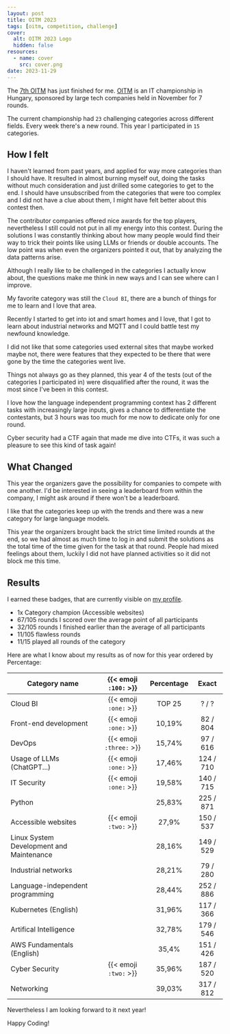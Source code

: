```yaml
---
layout: post
title: OITM 2023
tags: [oitm, competition, challenge]
cover:
  alt: OITM 2023 Logo
  hidden: false
resources:
  - name: cover
    src: cover.png
date: 2023-11-29
---
```


The [7th OITM](https://megmerettetes.hu/archivum/vi-orszagos-it-megmerettetes/) has just finished for me.
[OITM](https://megmerettetes.hu/) is an IT championship in Hungary, sponsored by large tech companies held in November for 7 rounds.

<!--more-->

The current championship had `23` challenging categories across different fields.
Every week there's a new round. This year I participated in `15` categories.

## How I felt

I haven't learned from past years, and applied for way more categories than I should have.
It resulted in almost burning myself out, doing the tasks without much consideration and just drilled some categories to get to the end. I should have unsubscribed from the categories that were too complex and I did not have a clue about them, I might have felt better about this contest then.

The contributor companies offered nice awards for the top players, nevertheless I still could not put in all my energy into this contest. During the solutions I was constantly thinking about how many people would find their way to trick their points like using LLMs or friends or double accounts.
The low point was when even the organizers pointed it out, that by analyzing the data patterns arise.

Although I really like to be challenged in the categories I actually know about, the questions make me think in new ways and I can see where can I improve.

My favorite category was still the `Cloud BI`, there are a bunch of things for me to learn and I love that area.

Recently I started to get into iot and smart homes and I love, that I got to learn about industrial networks and MQTT and I could battle test my newfound knowledge.

I did not like that some categories used external sites that maybe worked maybe not, there were features that they expected to be there that were gone by the time the categories went live.

Things not always go as they planned, this year 4 of the tests (out of the categories I participated in) were disqualified after the round, it was the most since I've been in this contest.

I love how the language independent programming context has 2 different tasks with increasingly large inputs, gives a chance to differentiate the contestants, but 3 hours was too much for me now to dedicate only for one round.

Cyber security had a CTF again that made me dive into CTFs, it was such a pleasure to see this kind of task again!

## What Changed

This year the organizers gave the possibility for companies to compete with one another.
I'd be interested in seeing a leaderboard from within the company, I might ask around if there won't be a leaderboard.

I like that the categories keep up with the trends and there was a new category for large language models.

This year the organizers brought back the strict time limited rounds at the end, so we had almost as much time to log in and submit the solutions as the total time of the time given for the task at that round.
People had mixed feelings about them, luckily I did not have planned activities so it did not block me this time.

## Results

I earned these badges, that are currently visible on [my profile](https://app.megmerettetes.hu/adatlap/36f5d827-d986-4f64-ad08-7387a2274e50).

- 1x Category champion (Accessible websites)
- 67/105 rounds I scored over the average point of all participants
- 32/105 rounds I finished earlier than the average of all participants
- 11/105 flawless rounds
- 11/15 played all rounds of the category

Here are what I know about my results as of now for this year ordered by Percentage:


| Category name                            |  {{< emoji `:100:` >}}  | Percentage |   Exact   |
|------------------------------------------|:-----------------------:|:----------:|:---------:|
| Cloud BI                                 |  {{< emoji `:one:` >}}  |   TOP 25   |   ? / ?   |
| Front-end development                    |  {{< emoji `:one:` >}}  |   10,19%   | 82 / 804  |
| DevOps                                   | {{< emoji `:three:` >}} |   15,74%   | 97 / 616  |
| Usage of LLMs (ChatGPT...)               |  {{< emoji `:one:` >}}  |   17,46%   | 124 / 710 |
| IT Security                              |  {{< emoji `:one:` >}}  |   19,58%   | 140 / 715 |
| Python                                   |                         |   25,83%   | 225 / 871 |
| Accessible websites                      |  {{< emoji `:two:` >}}  |   27,9%    | 150 / 537 |
| Linux System Development and Maintenance |                         |   28,16%   | 149 / 529 |
| Industrial networks                      |                         |   28,21%   | 79 / 280  |
| Language-independent programming         |                         |   28,44%   | 252 / 886 |
| Kubernetes (English)                     |                         |   31,96%   | 117 / 366 |
| Artifical Intelligence                   |                         |   32,78%   | 179 / 546 |
| AWS Fundamentals (English)               |                         |   35,4%    | 151 / 426 |
| Cyber Security                           |  {{< emoji `:two:` >}}  |   35,96%   | 187 / 520 |
| Networking                               |                         |   39,03%   | 317 / 812 |

Nevertheless I am looking forward to it next year!

Happy Coding!

